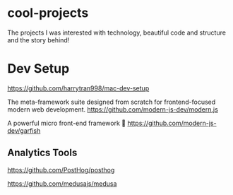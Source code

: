 # cool-projects
The projects I was interested with technology, beautiful code and structure and the story behind!


# Dev Setup

https://github.com/harrytran998/mac-dev-setup


The meta-framework suite designed from scratch for frontend-focused modern web development.
https://github.com/modern-js-dev/modern.js


A powerful micro front-end framework 🚚
https://github.com/modern-js-dev/garfish


## Analytics Tools
https://github.com/PostHog/posthog


https://github.com/medusajs/medusa
